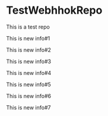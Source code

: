 # TestWebhhokRepo
This is a test repo


This is new info#1

This is new info#2

This is new info#3

This is new info#4

This is new info#5

This is new info#6

This is new info#7
